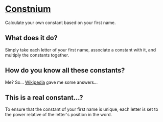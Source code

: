 # [Constnium](https://git.mylloon.fr/Anri/Constnium)

Calculate your own constant based on your first name.

## What does it do?

Simply take each letter of your first name, associate a constant with it, and multiply the constants together.

## How do you know all these constants?

Me? So... [Wikipedia](https://en.wikipedia.org/wiki/List_of_mathematical_constants) gave me some answers...

## This is a real constant...?

To ensure that the constant of your first name is unique,
each letter is set to the power relative of the letter's position in the word.
